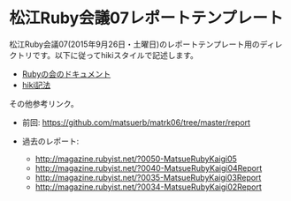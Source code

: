 # 松江Ruby会議07レポートテンプレート

松江Ruby会議07(2015年9月26日・土曜日)のレポートテンプレート用のディレ
クトリです。以下に従ってhikiスタイルで記述します。

* [Rubyの会のドキュメント](https://github.com/ruby-no-kai/official/wiki/RegionalrubykaigiRubimaReport)
* [hiki記法](http://hikiwiki.org/ja/TextFormattingRules.html)

その他参考リンク。

* 前回: https://github.com/matsuerb/matrk06/tree/master/report

* 過去のレポート:
  * http://magazine.rubyist.net/?0050-MatsueRubyKaigi05
  * http://magazine.rubyist.net/?0040-MatsueRubyKaigi04Report
  * http://magazine.rubyist.net/?0035-MatsueRubyKaigi03Report
  * http://magazine.rubyist.net/?0034-MatsueRubyKaigi02Report
